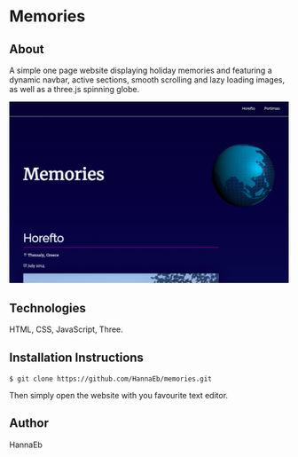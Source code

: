 # Memories

## About

A simple one page website displaying holiday memories and featuring a dynamic navbar, active sections, smooth scrolling and lazy loading images, as well as a three.js spinning globe.

![](images/screenshot.png)

## Technologies

HTML, CSS, JavaScript, Three.

## Installation Instructions

```
$ git clone https://github.com/HannaEb/memories.git
```

Then simply open the website with you favourite text editor.

## Author

HannaEb
